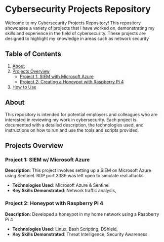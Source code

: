 # Cybersecurity Projects Repository

Welcome to my Cybersecurity Projects Repository! This repository showcases a variety of projects that I have worked on, demonstrating my skills and experience in the field of cybersecurity. These projects are designed to highlight my knowledge in areas such as network security

## Table of Contents

1. [About](#about)
2. [Projects Overview](#projects-overview)
   - [Project 1: SIEM with Microsoft Azure](#project-1-network-security-monitoring)
   - [Project 2: Creating a Honeypot with Raspberry Pi 4](#project-2-vulnerability-assessment-tool)
3. [How to Use](#how-to-use)

## About

This repository is intended for potential employers and colleagues who are interested in reviewing my work in cybersecurity. Each project is documented with a detailed description, the technologies used, and instructions on how to run and use the tools and scripts provided.

## Projects Overview

### Project 1: SIEM w/ Microsoft Azure

**Description**: This project involves setting up a SIEM on Microsoft Azure using Sentinel. RDP port 3389 was left open to simulate real attacks.

- **Technologies Used**: Microsoft Azure & Sentinel
- **Key Skills Demonstrated**: Network traffic analysis, 

### Project 2: Honeypot with Raspberry Pi 4

**Description**: Developed a honeypot in my home network using a Raspberry Pi 4

- **Technologies Used**: Linux, Bash Scripting, DShield,  
- **Key Skills Demonstrated**: Threat Intelligence, Security Awareness



